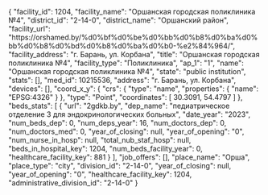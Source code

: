 {
    "facility_id": 1204,
    "facility_name": "Оршанская городская поликлиника №4",
    "district_id": "2-14-0",
    "district_name": "Оршанский район",
    "facility_url": "https:\/\/orshamed.by\/%d0%bf%d0%be%d0%bb%d0%b8%d0%ba%d0%bb%d0%b8%d0%bd%d0%b8%d0%ba%d0%b0-%e2%84%964\/",
    "facility_address": "г. Барань, ул. Корбана",
    "title": "Оршанская городская поликлиника №4",
    "facility_type": "Поликлиника",
    "ap_1": "1",
    "name": "Оршанская городская поликлиника №4",
    "state": "public institution",
    "stats": [],
    "med_id": 10215536,
    "address": "г. Барань, ул. Корбана",
    "devices": [],
    "coord_x_y": {
        "crs": {
            "type": "name",
            "properties": {
                "name": "EPSG:4326"
            }
        },
        "type": "Point",
        "coordinates": [
            30.3091,
            54.4797
        ]
    },
    "beds_stats": [
        {
            "url": "2gdkb.by",
            "dep_name": "педиатрическое отделение 3 для эндокринологических больных",
            "date_year": "2023",
            "num_beds_dep": 0,
            "num_deps_year": 16,
            "num_doctors_dep": 0,
            "num_doctors_med": 0,
            "year_of_closing": null,
            "year_of_opening": "0",
            "num_nurse_in_hosp": null,
            "total_nub_staf_hosp": null,
            "beds_in_hospital_key": 1204,
            "num_beds_facility_year": 0,
            "healthcare_facility_key": 881
        }
    ],
    "job_offers": [],
    "place_name": "Орша",
    "place_type": "city",
    "division_id": "2-14-0",
    "year_of_closing": null,
    "year_of_opening": "0",
    "healthcare_facility_key": 1204,
    "administrative_division_id": "2-14-0"
}